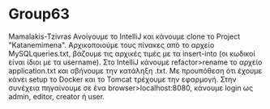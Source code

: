 # Group63
Mamalakis-Tzivras
Ανοίγουμε το IntelliJ και κάνουμε clone το Project "Katanemimena". Αρχικοποιούμε τους πίνακες από το αρχείο MySQLqueries.txt, βάζουμε τις αρχικές τιμές με τα insert-into (οι κωδικοί είναι ίδιοι με τα username). Στο IntelliJ κάνουμε refactor>rename το αρχείο application.txt και σβήνουμε την κατάληξη .txt. Με προυπόθεση ότι έχουμε κάνει setup το Docker και το Tomcat τρέχουμε την εφαρμογή. Στην συνέχεια πηγαίνουμε σε ένα browser>localhost:8080, κάνουμε login ως admin, editor, creator ή user.
